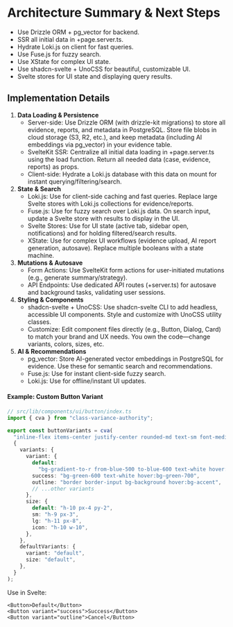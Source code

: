 # Architecture Summary & Next Steps

- Use Drizzle ORM + pg_vector for backend.
- SSR all initial data in +page.server.ts.
- Hydrate Loki.js on client for fast queries.
- Use Fuse.js for fuzzy search.
- Use XState for complex UI state.
- Use shadcn-svelte + UnoCSS for beautiful, customizable UI.
- Svelte stores for UI state and displaying query results.

## Implementation Details

1. **Data Loading & Persistence**
   - Server-side: Use Drizzle ORM (with drizzle-kit migrations) to store all evidence, reports, and metadata in PostgreSQL. Store file blobs in cloud storage (S3, R2, etc.), and keep metadata (including AI embeddings via pg_vector) in your evidence table.
   - SvelteKit SSR: Centralize all initial data loading in +page.server.ts using the load function. Return all needed data (case, evidence, reports) as props.
   - Client-side: Hydrate a Loki.js database with this data on mount for instant querying/filtering/search.
2. **State & Search**
   - Loki.js: Use for client-side caching and fast queries. Replace large Svelte stores with Loki.js collections for evidence/reports.
   - Fuse.js: Use for fuzzy search over Loki.js data. On search input, update a Svelte store with results to display in the UI.
   - Svelte Stores: Use for UI state (active tab, sidebar open, notifications) and for holding filtered/search results.
   - XState: Use for complex UI workflows (evidence upload, AI report generation, autosave). Replace multiple booleans with a state machine.
3. **Mutations & Autosave**
   - Form Actions: Use SvelteKit form actions for user-initiated mutations (e.g., generate summary/strategy).
   - API Endpoints: Use dedicated API routes (+server.ts) for autosave and background tasks, validating user sessions.
4. **Styling & Components**
   - shadcn-svelte + UnoCSS: Use shadcn-svelte CLI to add headless, accessible UI components. Style and customize with UnoCSS utility classes.
   - Customize: Edit component files directly (e.g., Button, Dialog, Card) to match your brand and UX needs. You own the code—change variants, colors, sizes, etc.
5. **AI & Recommendations**
   - pg_vector: Store AI-generated vector embeddings in PostgreSQL for evidence. Use these for semantic search and recommendations.
   - Fuse.js: Use for instant client-side fuzzy search.
   - Loki.js: Use for offline/instant UI updates.

#### Example: Custom Button Variant

```ts
// src/lib/components/ui/button/index.ts
import { cva } from "class-variance-authority";

export const buttonVariants = cva(
  "inline-flex items-center justify-center rounded-md text-sm font-medium transition-colors focus-visible:outline-none focus-visible:ring-2 disabled:opacity-50",
  {
    variants: {
      variant: {
        default:
          "bg-gradient-to-r from-blue-500 to-blue-600 text-white hover:from-blue-600 hover:to-blue-700",
        success: "bg-green-600 text-white hover:bg-green-700",
        outline: "border border-input bg-background hover:bg-accent",
        // ...other variants
      },
      size: {
        default: "h-10 px-4 py-2",
        sm: "h-9 px-3",
        lg: "h-11 px-8",
        icon: "h-10 w-10",
      },
    },
    defaultVariants: {
      variant: "default",
      size: "default",
    },
  }
);
```

Use in Svelte:

```svelte
<Button>Default</Button>
<Button variant="success">Success</Button>
<Button variant="outline">Cancel</Button>
```
